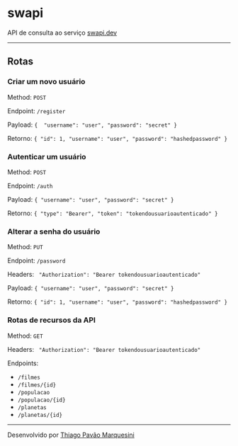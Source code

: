 # swapi

API de consulta ao serviço [swapi.dev](https://swapi.dev) 

---

## Rotas

### Criar um novo usuário
Method: `POST`

Endpoint: `/register`

Payload: `{ 
  "username": "user",
  "password": "secret"
}`

Retorno: 
`{ "id": 1, "username": "user", "password": "hashedpassword" }`

### Autenticar um usuário
Method: `POST`

Endpoint: `/auth`

Payload: `{
"username": "user",
"password": "secret"
}`

Retorno:
`{ "type": "Bearer", "token": "tokendousuarioautenticado" }`

### Alterar a senha do usuário
Method: `PUT` 

Endpoint: `/password`

Headers: `
"Authorization": "Bearer tokendousuarioautenticado"`

Payload: `{
"username": "user",
"password": "secret"
}`

Retorno:
`{ "id": 1, "username": "user", "password": "hashedpassword" }`


### Rotas de recursos da API
Method: `GET` 

Headers: `
"Authorization": "Bearer tokendousuarioautenticado"`

Endpoints:
- `/filmes`
- `/filmes/{id}`
- `/populacao`
- `/populacao/{id}`
- `/planetas`
- `/planetas/{id}`

---

Desenvolvido por [Thiago Pavão Marquesini](mailto:contato@marquesini.com.br)
